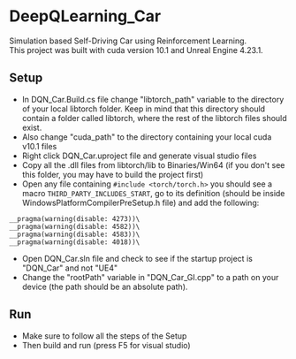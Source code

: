 # DeepQLearning_Car
Simulation based Self-Driving Car using Reinforcement Learning.\
This project was built with cuda version 10.1 and Unreal Engine 4.23.1.


## Setup
* In DQN_Car.Build.cs file change "libtorch_path" variable to the directory of your local libtorch folder. Keep in mind that this directory should contain a folder called libtorch, where the rest of the libtorch files should exist.
* Also change "cuda_path" to the directory containing your local cuda v10.1 files
* Right click DQN_Car.uproject file and generate visual studio files 
* Copy all the .dll files from libtorch/lib to Binaries/Win64 (if you don't see this folder, you may have to build the project first)
* Open any file containing ```#include <torch/torch.h>``` you should see a macro ```THIRD_PARTY_INCLUDES_START```, go to its definition  (should be inside WindowsPlatformCompilerPreSetup.h file) and add the following:
``` 
__pragma(warning(disable: 4273))\
__pragma(warning(disable: 4582))\
__pragma(warning(disable: 4583))\
__pragma(warning(disable: 4018))\
```
* Open DQN_Car.sln file and check to see if the startup project is "DQN_Car" and not "UE4"
* Change the "rootPath" variable in "DQN_Car_GI.cpp" to a path on your device (the path should be an absolute path).

## Run
* Make sure to follow all the steps of the Setup
* Then build and run (press F5 for visual studio)
